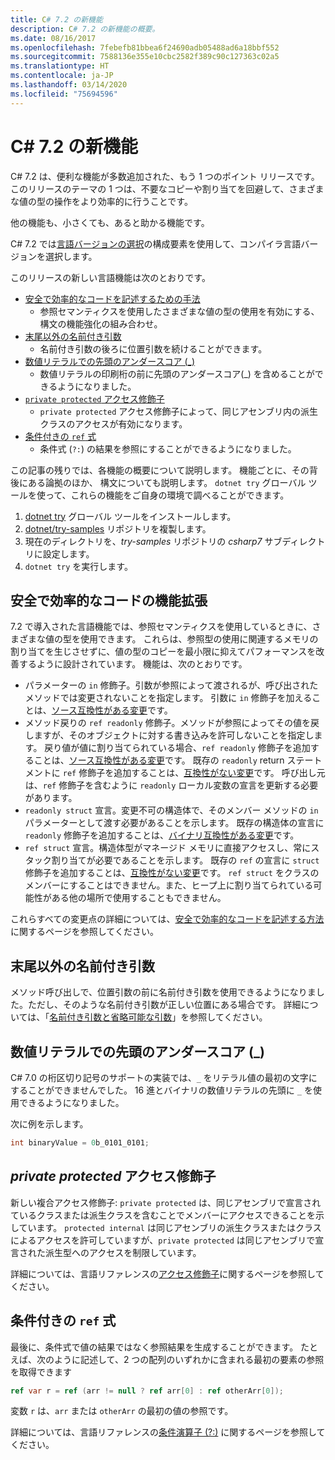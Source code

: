 ```yaml
---
title: C# 7.2 の新機能
description: C# 7.2 の新機能の概要。
ms.date: 08/16/2017
ms.openlocfilehash: 7febefb81bbea6f24690adb05488ad6a18bbf552
ms.sourcegitcommit: 7588136e355e10cbc2582f389c90c127363c02a5
ms.translationtype: HT
ms.contentlocale: ja-JP
ms.lasthandoff: 03/14/2020
ms.locfileid: "75694596"
---
```

# <a name="whats-new-in-c-72"></a>C# 7.2 の新機能

C# 7.2 は、便利な機能が多数追加された、もう 1 つのポイント リリースです。
このリリースのテーマの 1 つは、不要なコピーや割り当てを回避して、さまざまな値の型の操作をより効率的に行うことです。

他の機能も、小さくても、あると助かる機能です。

C# 7.2 では[言語バージョンの選択](../language-reference/configure-language-version.md)の構成要素を使用して、コンパイラ言語バージョンを選択します。

このリリースの新しい言語機能は次のとおりです。

- [安全で効率的なコードを記述するための手法](#safe-efficient-code-enhancements)
  - 参照セマンティクスを使用したさまざまな値の型の使用を有効にする、構文の機能強化の組み合わせ。
- [末尾以外の名前付き引数](#non-trailing-named-arguments)
  - 名前付き引数の後ろに位置引数を続けることができます。
- [数値リテラルでの先頭のアンダースコア (_)](#leading-underscores-in-numeric-literals)
  - 数値リテラルの印刷桁の前に先頭のアンダースコア(_) を含めることができるようになりました。
- [`private protected` アクセス修飾子](#private-protected-access-modifier)
  - `private protected` アクセス修飾子によって、同じアセンブリ内の派生クラスのアクセスが有効になります。
- [条件付きの `ref` 式](#conditional-ref-expressions)
  - 条件式 (`?:`) の結果を参照にすることができるようになりました。

この記事の残りでは、各機能の概要について説明します。 機能ごとに、その背後にある論拠のほか、 構文についても説明します。 `dotnet try` グローバル ツールを使って、これらの機能をご自身の環境で調べることができます。

1. [dotnet try](https://github.com/dotnet/try/blob/master/README.md#setup) グローバル ツールをインストールします。
1. [dotnet/try-samples](https://github.com/dotnet/try-samples) リポジトリを複製します。
1. 現在のディレクトリを、*try-samples* リポジトリの *csharp7* サブディレクトリに設定します。
1. `dotnet try` を実行します。

## <a name="safe-efficient-code-enhancements"></a>安全で効率的なコードの機能拡張

7\.2 で導入された言語機能では、参照セマンティクスを使用しているときに、さまざまな値の型を使用できます。 これらは、参照型の使用に関連するメモリの割り当てを生じさせずに、値の型のコピーを最小限に抑えてパフォーマンスを改善するように設計されています。 機能は、次のとおりです。

- パラメーターの `in` 修飾子。引数が参照によって渡されるが、呼び出されたメソッドでは変更されないことを指定します。 引数に `in` 修飾子を加えることは、[ソース互換性がある変更](version-update-considerations.md#source-compatible-changes)です。
- メソッド戻りの `ref readonly` 修飾子。メソッドが参照によってその値を戻しますが、そのオブジェクトに対する書き込みを許可しないことを指定します。 戻り値が値に割り当てられている場合、`ref readonly` 修飾子を追加することは、[ソース互換性がある変更](version-update-considerations.md#source-compatible-changes)です。 既存の `readonly` return ステートメントに `ref` 修飾子を追加することは、[互換性がない変更](version-update-considerations.md#incompatible-changes)です。 呼び出し元は、`ref` 修飾子を含むように `readonly` ローカル変数の宣言を更新する必要があります。
- `readonly struct` 宣言。変更不可の構造体で、そのメンバー メソッドの `in` パラメーターとして渡す必要があることを示します。 既存の構造体の宣言に `readonly` 修飾子を追加することは、[バイナリ互換性がある変更](version-update-considerations.md#binary-compatible-changes)です。
- `ref struct` 宣言。構造体型がマネージド メモリに直接アクセスし、常にスタック割り当てが必要であることを示します。 既存の `ref` の宣言に `struct` 修飾子を追加することは、[互換性がない変更](version-update-considerations.md#incompatible-changes)です。 `ref struct` をクラスのメンバーにすることはできません。また、ヒープ上に割り当てられている可能性がある他の場所で使用することもできません。

これらすべての変更点の詳細については、[安全で効率的なコードを記述する方法](../write-safe-efficient-code.md)に関するページを参照してください。

## <a name="non-trailing-named-arguments"></a>末尾以外の名前付き引数

メソッド呼び出しで、位置引数の前に名前付き引数を使用できるようになりました。ただし、そのような名前付き引数が正しい位置にある場合です。 詳細については、「[名前付き引数と省略可能な引数](../programming-guide/classes-and-structs/named-and-optional-arguments.md)」を参照してください。

## <a name="leading-underscores-in-numeric-literals"></a>数値リテラルでの先頭のアンダースコア (_)

C# 7.0 の桁区切り記号のサポートの実装では、`_` をリテラル値の最初の文字にすることができませんでした。 16 進とバイナリの数値リテラルの先頭に `_` を使用できるようになりました。

次に例を示します。

```csharp
int binaryValue = 0b_0101_0101;
```

## <a name="private-protected-access-modifier"></a>*private protected* アクセス修飾子

新しい複合アクセス修飾子: `private protected` は、同じアセンブリで宣言されているクラスまたは派生クラスを含むことでメンバーにアクセスできることを示しています。 `protected internal` は同じアセンブリの派生クラスまたはクラスによるアクセスを許可していますが、`private protected` は同じアセンブリで宣言された派生型へのアクセスを制限しています。

詳細については、言語リファレンスの[アクセス修飾子](../language-reference/keywords/access-modifiers.md)に関するページを参照してください。

## <a name="conditional-ref-expressions"></a>条件付きの `ref` 式

最後に、条件式で値の結果ではなく参照結果を生成することができます。 たとえば、次のように記述して、2 つの配列のいずれかに含まれる最初の要素の参照を取得できます

```csharp
ref var r = ref (arr != null ? ref arr[0] : ref otherArr[0]);
```

変数 `r` は、`arr` または `otherArr` の最初の値の参照です。

詳細については、言語リファレンスの[条件演算子 (?:)](../language-reference/operators/conditional-operator.md) に関するページを参照してください。
